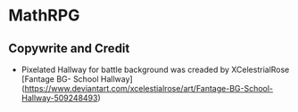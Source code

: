 # MathRPG



## Copywrite and Credit

- Pixelated Hallway for battle background was creaded by XCelestrialRose [Fantage BG- School Hallway] (https://www.deviantart.com/xcelestialrose/art/Fantage-BG-School-Hallway-509248493)